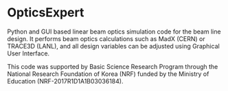 # OpticsExpert
Python and GUI based linear beam optics simulation code for the beam line design.
It performs beam optics calculations such as MadX (CERN) or TRACE3D (LANL), and all design variables can be adjusted using Graphical User Interface. 

This code was supported by Basic Science Research Program through the National Research Foundation of Korea (NRF) funded by the Ministry of Education (NRF-2017R1D1A1B03036184).
